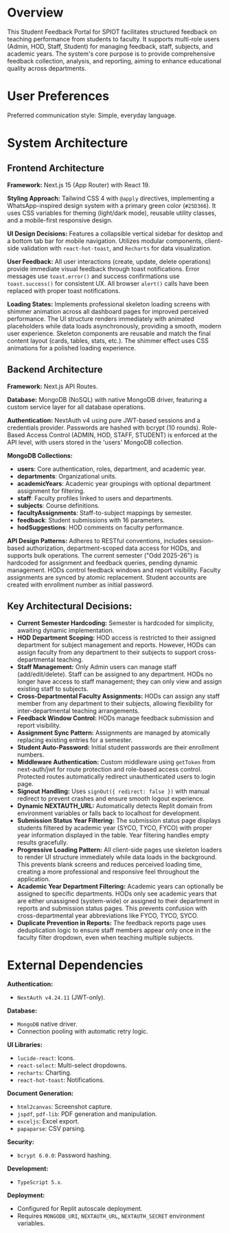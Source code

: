 # Overview

This Student Feedback Portal for SPIOT facilitates structured feedback on teaching performance from students to faculty. It supports multi-role users (Admin, HOD, Staff, Student) for managing feedback, staff, subjects, and academic years. The system's core purpose is to provide comprehensive feedback collection, analysis, and reporting, aiming to enhance educational quality across departments.

# User Preferences

Preferred communication style: Simple, everyday language.

# System Architecture

## Frontend Architecture

**Framework:** Next.js 15 (App Router) with React 19.

**Styling Approach:** Tailwind CSS 4 with `@apply` directives, implementing a WhatsApp-inspired design system with a primary green color (`#25D366`). It uses CSS variables for theming (light/dark mode), reusable utility classes, and a mobile-first responsive design.

**UI Design Decisions:** Features a collapsible vertical sidebar for desktop and a bottom tab bar for mobile navigation. Utilizes modular components, client-side validation with `react-hot-toast`, and `Recharts` for data visualization.

**User Feedback:** All user interactions (create, update, delete operations) provide immediate visual feedback through toast notifications. Error messages use `toast.error()` and success confirmations use `toast.success()` for consistent UX. All browser `alert()` calls have been replaced with proper toast notifications.

**Loading States:** Implements professional skeleton loading screens with shimmer animation across all dashboard pages for improved perceived performance. The UI structure renders immediately with animated placeholders while data loads asynchronously, providing a smooth, modern user experience. Skeleton components are reusable and match the final content layout (cards, tables, stats, etc.). The shimmer effect uses CSS animations for a polished loading experience.

## Backend Architecture

**Framework:** Next.js API Routes.

**Database:** MongoDB (NoSQL) with native MongoDB driver, featuring a custom service layer for all database operations.

**Authentication:** NextAuth v4 using pure JWT-based sessions and a credentials provider. Passwords are hashed with bcrypt (10 rounds). Role-Based Access Control (ADMIN, HOD, STAFF, STUDENT) is enforced at the API level, with users stored in the 'users' MongoDB collection.

**MongoDB Collections:**
- **users**: Core authentication, roles, department, and academic year.
- **departments**: Organizational units.
- **academicYears**: Academic year groupings with optional department assignment for filtering.
- **staff**: Faculty profiles linked to users and departments.
- **subjects**: Course definitions.
- **facultyAssignments**: Staff-to-subject mappings by semester.
- **feedback**: Student submissions with 16 parameters.
- **hodSuggestions**: HOD comments on faculty performance.

**API Design Patterns:** Adheres to RESTful conventions, includes session-based authorization, department-scoped data access for HODs, and supports bulk operations. The current semester ("Odd 2025-26") is hardcoded for assignment and feedback queries, pending dynamic management. HODs control feedback windows and report visibility. Faculty assignments are synced by atomic replacement. Student accounts are created with enrollment number as initial password.

## Key Architectural Decisions:

- **Current Semester Hardcoding:** Semester is hardcoded for simplicity, awaiting dynamic implementation.
- **HOD Department Scoping:** HOD access is restricted to their assigned department for subject management and reports. However, HODs can assign faculty from any department to their subjects to support cross-departmental teaching.
- **Staff Management:** Only Admin users can manage staff (add/edit/delete). Staff can be assigned to any department. HODs no longer have access to staff management; they can only view and assign existing staff to subjects.
- **Cross-Departmental Faculty Assignments:** HODs can assign any staff member from any department to their subjects, allowing flexibility for inter-departmental teaching arrangements.
- **Feedback Window Control:** HODs manage feedback submission and report visibility.
- **Assignment Sync Pattern:** Assignments are managed by atomically replacing existing entries for a semester.
- **Student Auto-Password:** Initial student passwords are their enrollment numbers.
- **Middleware Authentication:** Custom middleware using `getToken` from next-auth/jwt for route protection and role-based access control. Protected routes automatically redirect unauthenticated users to login page.
- **Signout Handling:** Uses `signOut({ redirect: false })` with manual redirect to prevent crashes and ensure smooth logout experience.
- **Dynamic NEXTAUTH_URL:** Automatically detects Replit domain from environment variables or falls back to localhost for development.
- **Submission Status Year Filtering:** The submission status page displays students filtered by academic year (SYCO, TYCO, FYCO) with proper year information displayed in the table. Year filtering handles empty results gracefully.
- **Progressive Loading Pattern:** All client-side pages use skeleton loaders to render UI structure immediately while data loads in the background. This prevents blank screens and reduces perceived loading time, creating a more professional and responsive feel throughout the application.
- **Academic Year Department Filtering:** Academic years can optionally be assigned to specific departments. HODs only see academic years that are either unassigned (system-wide) or assigned to their department in reports and submission status pages. This prevents confusion with cross-departmental year abbreviations like FYCO, TYCO, SYCO.
- **Duplicate Prevention in Reports:** The feedback reports page uses deduplication logic to ensure staff members appear only once in the faculty filter dropdown, even when teaching multiple subjects.

# External Dependencies

**Authentication:**
- `NextAuth v4.24.11` (JWT-only).

**Database:**
- `MongoDB` native driver.
- Connection pooling with automatic retry logic.

**UI Libraries:**
- `lucide-react`: Icons.
- `react-select`: Multi-select dropdowns.
- `recharts`: Charting.
- `react-hot-toast`: Notifications.

**Document Generation:**
- `html2canvas`: Screenshot capture.
- `jspdf`, `pdf-lib`: PDF generation and manipulation.
- `exceljs`: Excel export.
- `papaparse`: CSV parsing.

**Security:**
- `bcrypt 6.0.0`: Password hashing.

**Development:**
- `TypeScript 5.x`.

**Deployment:**
- Configured for Replit autoscale deployment.
- Requires `MONGODB_URI`, `NEXTAUTH_URL`, `NEXTAUTH_SECRET` environment variables.